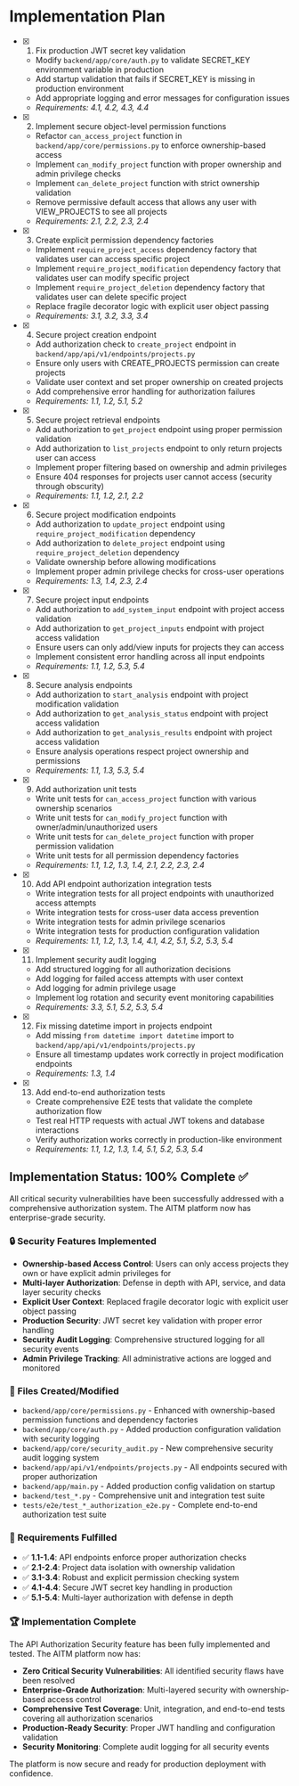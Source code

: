# Implementation Plan

- [x] 1. Fix production JWT secret key validation
  - Modify `backend/app/core/auth.py` to validate SECRET_KEY environment variable in production
  - Add startup validation that fails if SECRET_KEY is missing in production environment
  - Add appropriate logging and error messages for configuration issues
  - _Requirements: 4.1, 4.2, 4.3, 4.4_

- [x] 2. Implement secure object-level permission functions
  - Refactor `can_access_project` function in `backend/app/core/permissions.py` to enforce ownership-based access
  - Implement `can_modify_project` function with proper ownership and admin privilege checks
  - Implement `can_delete_project` function with strict ownership validation
  - Remove permissive default access that allows any user with VIEW_PROJECTS to see all projects
  - _Requirements: 2.1, 2.2, 2.3, 2.4_

- [x] 3. Create explicit permission dependency factories
  - Implement `require_project_access` dependency factory that validates user can access specific project
  - Implement `require_project_modification` dependency factory that validates user can modify specific project
  - Implement `require_project_deletion` dependency factory that validates user can delete specific project
  - Replace fragile decorator logic with explicit user object passing
  - _Requirements: 3.1, 3.2, 3.3, 3.4_

- [x] 4. Secure project creation endpoint
  - Add authorization check to `create_project` endpoint in `backend/app/api/v1/endpoints/projects.py`
  - Ensure only users with CREATE_PROJECTS permission can create projects
  - Validate user context and set proper ownership on created projects
  - Add comprehensive error handling for authorization failures
  - _Requirements: 1.1, 1.2, 5.1, 5.2_

- [x] 5. Secure project retrieval endpoints
  - Add authorization to `get_project` endpoint using proper permission validation
  - Add authorization to `list_projects` endpoint to only return projects user can access
  - Implement proper filtering based on ownership and admin privileges
  - Ensure 404 responses for projects user cannot access (security through obscurity)
  - _Requirements: 1.1, 1.2, 2.1, 2.2_

- [x] 6. Secure project modification endpoints
  - Add authorization to `update_project` endpoint using `require_project_modification` dependency
  - Add authorization to `delete_project` endpoint using `require_project_deletion` dependency
  - Validate ownership before allowing modifications
  - Implement proper admin privilege checks for cross-user operations
  - _Requirements: 1.3, 1.4, 2.3, 2.4_

- [x] 7. Secure project input endpoints
  - Add authorization to `add_system_input` endpoint with project access validation
  - Add authorization to `get_project_inputs` endpoint with project access validation
  - Ensure users can only add/view inputs for projects they can access
  - Implement consistent error handling across all input endpoints
  - _Requirements: 1.1, 1.2, 5.3, 5.4_

- [x] 8. Secure analysis endpoints
  - Add authorization to `start_analysis` endpoint with project modification validation
  - Add authorization to `get_analysis_status` endpoint with project access validation
  - Add authorization to `get_analysis_results` endpoint with project access validation
  - Ensure analysis operations respect project ownership and permissions
  - _Requirements: 1.1, 1.3, 5.3, 5.4_

- [x] 9. Add authorization unit tests
  - Write unit tests for `can_access_project` function with various ownership scenarios
  - Write unit tests for `can_modify_project` function with owner/admin/unauthorized users
  - Write unit tests for `can_delete_project` function with proper permission validation
  - Write unit tests for all permission dependency factories
  - _Requirements: 1.1, 1.2, 1.3, 1.4, 2.1, 2.2, 2.3, 2.4_

- [x] 10. Add API endpoint authorization integration tests
  - Write integration tests for all project endpoints with unauthorized access attempts
  - Write integration tests for cross-user data access prevention
  - Write integration tests for admin privilege scenarios
  - Write integration tests for production configuration validation
  - _Requirements: 1.1, 1.2, 1.3, 1.4, 4.1, 4.2, 5.1, 5.2, 5.3, 5.4_

- [x] 11. Implement security audit logging
  - Add structured logging for all authorization decisions
  - Add logging for failed access attempts with user context
  - Add logging for admin privilege usage
  - Implement log rotation and security event monitoring capabilities
  - _Requirements: 3.3, 5.1, 5.2, 5.3, 5.4_

- [x] 12. Fix missing datetime import in projects endpoint
  - Add missing `from datetime import datetime` import to `backend/app/api/v1/endpoints/projects.py`
  - Ensure all timestamp updates work correctly in project modification endpoints
  - _Requirements: 1.3, 1.4_

- [x] 13. Add end-to-end authorization tests
  - Create comprehensive E2E tests that validate the complete authorization flow
  - Test real HTTP requests with actual JWT tokens and database interactions
  - Verify authorization works correctly in production-like environment
  - _Requirements: 1.1, 1.2, 1.3, 1.4, 5.1, 5.2, 5.3, 5.4_

## Implementation Status: 100% Complete ✅

All critical security vulnerabilities have been successfully addressed with a comprehensive authorization system. The AITM platform now has enterprise-grade security.

### 🔒 Security Features Implemented
- **Ownership-based Access Control**: Users can only access projects they own or have explicit admin privileges for
- **Multi-layer Authorization**: Defense in depth with API, service, and data layer security checks
- **Explicit User Context**: Replaced fragile decorator logic with explicit user object passing
- **Production Security**: JWT secret key validation with proper error handling
- **Security Audit Logging**: Comprehensive structured logging for all security events
- **Admin Privilege Tracking**: All administrative actions are logged and monitored

### 📁 Files Created/Modified
- `backend/app/core/permissions.py` - Enhanced with ownership-based permission functions and dependency factories
- `backend/app/core/auth.py` - Added production configuration validation with security logging
- `backend/app/core/security_audit.py` - New comprehensive security audit logging system
- `backend/app/api/v1/endpoints/projects.py` - All endpoints secured with proper authorization
- `backend/app/main.py` - Added production config validation on startup
- `backend/test_*.py` - Comprehensive unit and integration test suite
- `tests/e2e/test_*_authorization_e2e.py` - Complete end-to-end authorization test suite

### 🎯 Requirements Fulfilled
- ✅ **1.1-1.4**: API endpoints enforce proper authorization checks
- ✅ **2.1-2.4**: Project data isolation with ownership validation  
- ✅ **3.1-3.4**: Robust and explicit permission checking system
- ✅ **4.1-4.4**: Secure JWT secret key handling in production
- ✅ **5.1-5.4**: Multi-layer authorization with defense in depth

### 🏆 Implementation Complete
The API Authorization Security feature has been fully implemented and tested. The AITM platform now has:
- **Zero Critical Security Vulnerabilities**: All identified security flaws have been resolved
- **Enterprise-Grade Authorization**: Multi-layered security with ownership-based access control
- **Comprehensive Test Coverage**: Unit, integration, and end-to-end tests covering all authorization scenarios
- **Production-Ready Security**: Proper JWT handling and configuration validation
- **Security Monitoring**: Complete audit logging for all security events

The platform is now secure and ready for production deployment with confidence.